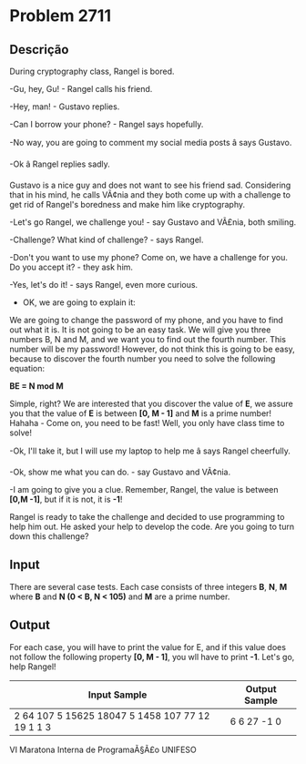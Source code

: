 # Problem 2711

Descrição
----------

During cryptography class, Rangel is bored.

-Gu, hey, Gu! - Rangel calls his friend.

-Hey, man! - Gustavo replies.

-Can I borrow your phone? - Rangel says hopefully.

-No way, you are going to comment my social media posts â says Gustavo.

-Ok â Rangel replies sadly.

Gustavo is a nice guy and does not want to see his friend sad. Considering that in his mind, he calls VÃ¢nia and they both come up with a challenge to get rid of Rangel's boredness and make him like cryptography.

-Let's go Rangel, we challenge you! - say Gustavo and VÃ£nia, both smiling.

-Challenge? What kind of challenge? - says Rangel.

-Don't you want to use my phone? Come on, we have a challenge for you. Do you accept it? - they ask him.

-Yes, let's do it! - says Rangel, even more curious.

- OK, we are going to explain it:

We are going to change the password of my phone, and you have to find out what it is. It is not going to be an easy task. We will give you three numbers B, N and M, and we want you to find out the fourth number. This number will be my password! However, do not think this is going to be easy, because to discover the fourth number you need to solve the following equation:

**BE = N mod M**

Simple, right? We are interested that you discover the value of **E**, we assure you that the value of **E** is between **[0, M - 1]** and **M** is a prime number! Hahaha - Come on, you need to be fast! Well, you only have class time to solve!

-Ok, I'll take it, but I will use my laptop to help me â says Rangel cheerfully.

-Ok, show me what you can do. - say Gustavo and VÃ¢nia.

-I am going to give you a clue. Remember, Rangel, the value is between **[0,M -1]**, but if it is not, it is **-1**!

Rangel is ready to take the challenge and decided to use programming to help him out. He asked your help to develop the code. Are you going to turn down this challenge?

Input
-----

There are several case tests. Each case consists of three integers **B**, **N**, **M** where **B** and **N (0 < B, N < 105)** and **M** are a prime number.

Output
------

For each case, you will have to print the value for E, and if this value does not follow the following property **[0, M - 1]**, you wll have to print **-1**. Let's go, help Rangel!


| Input Sample | Output Sample |
| --- | --- |
| 2 64 107  5 15625 18047  5 1458 107  77 12 19  1 1 3 | 6  6  27  -1  0 |

VI Maratona Interna de ProgramaÃ§Ã£o UNIFESO


